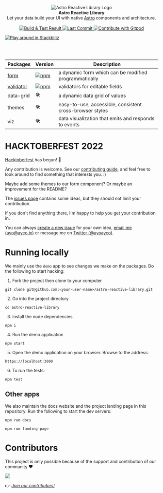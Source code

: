 <p align="center">
  <img src="https://raw.githubusercontent.com/ayoayco/astro-reactive-library/main/.github/assets/logo/min-banner.png" alt="Astro Reactive Library Logo">
  <br />
  <strong>Astro Reactive Library</strong>
  <br />
  Let your data build your UI with native <a href="https://astro.build">Astro</a> components and architecture.
  <br />
  <br />
  <a href="https://github.com/ayoayco/astro-reactive-library/actions/workflows/build-and-test.yml">
    <img src="https://github.com/ayoayco/astro-reactive-library/actions/workflows/build-and-test.yml/badge.svg?branch=main" alt="Build & Test Result" />
  </a>
  <a href="https://github.com/ayoayco/astro-reactive-library">
    <img alt="Last Commit" src="https://img.shields.io/github/last-commit/ayoayco/astro-reactive-library" />
  </a>
  <a href="https://gitpod.io/#https://github.com/ayoayco/astro-reactive-library.git">
  <img
    src="https://img.shields.io/badge/Contribute%20with-Gitpod-908a85?logo=gitpod"
    alt="Contribute with Gitpod"
  />
  
  [![Play around in Stackblitz](https://developer.stackblitz.com/img/open_in_stackblitz_small.svg)](https://stackblitz.com/edit/github-ze9ebb-tthuka?file=package.json,src%2Fpages%2Findex.astro,src%2Fcomponents%2FTour.astro)
</a>

  <br />
  <br />
<p>

| Packages                                                                                              | Version                                    | Description                                              |
| ----------------------------------------------------------------------------------------------------- | ------------------------------------------ | -------------------------------------------------------- |
| [form](https://github.com/ayoayco/astro-reactive-library/blob/main/packages/form/README.md)           |  [![npm](https://img.shields.io/npm/v/@astro-reactive/form)](./packages/form/RELEASE.md)      | a dynamic form which can be modified programmatically    |
| [validator](https://github.com/ayoayco/astro-reactive-library/blob/main/packages/validator/README.md) | [![npm](https://img.shields.io/npm/v/@astro-reactive/validator)](./packages/validator/RELEASE.md) | validators for editable fields                           |
| data-grid                                                                                             | 🛠                                          | a dynamic data grid of values                            |
| themes                                                                                                | 🛠                                          | easy-to-use, accessible, consistent cross-browser styles |
| viz                                                                                                   | 🛠                                          | data visualization that emits and responds to events     |

# HACKTOBERFEST 2022

[Hacktoberfest](https://hacktoberfest.com) has begun! 🚀

Any contribution is welcome. See our [contributing guide](https://github.com/ayoayco/astro-reactive-library/blob/main/CONTRIBUTING.md), and feel free to look around to find something that interests you. :)

Maybe add some themes to our form component? Or maybe an improvement for the README?

The [issues page](https://github.com/ayoayco/astro-reactive-library/issues?q=is%3Aopen+is%3Aissue+label%3A%22accepting+PRs%22) contains some ideas, but they should not limit your contribution.

If you don't find anything there, I'm happy to help you get your contribution in.

You can always [create a new issue](https://github.com/ayoayco/astro-reactive-library/issues/new/choose) for your own idea, [email me (ayo@ayco.io)](mailto:ayo@ayco.io) or message me on [Twitter (@ayoayco)](https://twitter.com/ayoayco).

# Running locally

We mainly use the `demo` app to see changes we make on the packages. Do the following to start hacking:

1. Fork the project then clone to your computer

```
git clone git@github.com:<your-user-name>/astro-reactive-library.git
```

2. Go into the project directory

```
cd astro-reactive-library
```

3. Install the node dependencies

```
npm i
```

4. Run the demo application

```
npm start
```

5. Open the demo application on your browser. Browse to the address:

```
https://localhost:3000
```

6. To run the tests:

```
npm test
```

## Other apps

We also maintain the docs website and the project landing page in this repository. Run the following to start the dev servers:

```
npm run docs
```

```
npm run landing-page
```

# Contributors

This project is only possible because of the support and contribution of our community ❤️

<a href="https://github.com/ayoayco/astro-reactive-library/graphs/contributors">
  <img src="https://contrib.rocks/image?repo=ayoayco/astro-reactive-library" />
</a>

👉 _[Join our contributors!](https://github.com/ayoayco/astro-reactive-library/blob/main/CONTRIBUTING.md)_
